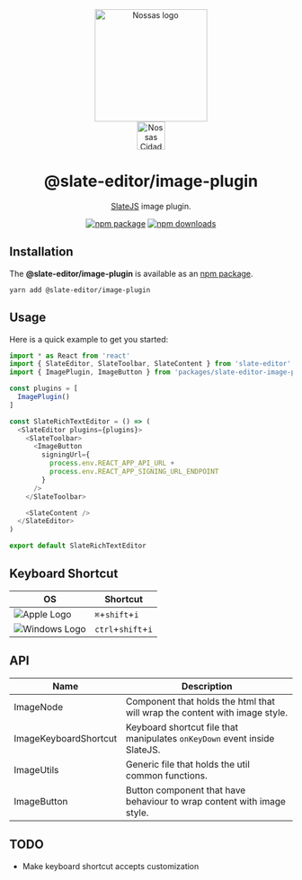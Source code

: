 <div align="center">
  <a href="https://www.en.nossas.org" rel="noopener" target="_blank">
    <img
      width="200"
      src="https://s3.amazonaws.com/hub-central/uploads/logo-nossas-20170517185909.svg"
      alt="Nossas logo"
      title="Nossas"
    />
  </a>
</div>
<div align="center">
  <img
    src="https://www.psdmockups.com/wp-content/uploads/2016/07/slatejs-520x292.jpg"
    alt="Nossas Cidades logo"
    title="Nossas Cidades"
    height="50"
  />
</div>

<h1 align="center">@slate-editor/image-plugin</h1>

<div align="center">

[SlateJS](https://github.com/ianstormtaylor/slate) image plugin.

[![npm package](https://img.shields.io/npm/v/@slate-editor/image-plugin.svg?maxAge=60)](https://www.npmjs.com/package/@slate-editor/image-plugin)
[![npm downloads](https://img.shields.io/npm/dt/@slate-editor/image-plugin.svg?maxAge=60)](https://www.npmjs.com/package/@slate-editor/image-plugin)

</div>

## Installation
The **@slate-editor/image-plugin** is available as an [npm package](https://www.npmjs.com/package/@slate-editor/image-plugin).

```
yarn add @slate-editor/image-plugin
```

## Usage
Here is a quick example to get you started:

```js
import * as React from 'react'
import { SlateEditor, SlateToolbar, SlateContent } from 'slate-editor'
import { ImagePlugin, ImageButton } from 'packages/slate-editor-image-plugin'

const plugins = [
  ImagePlugin()
]

const SlateRichTextEditor = () => (
  <SlateEditor plugins={plugins}>
    <SlateToolbar>
      <ImageButton
        signingUrl={
          process.env.REACT_APP_API_URL +
          process.env.REACT_APP_SIGNING_URL_ENDPOINT
        }
      />
    </SlateToolbar>

    <SlateContent />
  </SlateEditor>
)

export default SlateRichTextEditor
```

## Keyboard Shortcut

| OS                       | Shortcut            |
|--------------------------|---------------------|
| ![Apple Logo][apple]     | `⌘`+`shift`+`i`     |
| ![Windows Logo][windows] | `ctrl`+`shift`+`i`  |

## API

| Name                  | Description                                                                |
|-----------------------|----------------------------------------------------------------------------|
| ImageNode             | Component that holds the html that will wrap the content with image style. |
| ImageKeyboardShortcut | Keyboard shortcut file that manipulates `onKeyDown` event inside SlateJS.  |
| ImageUtils            | Generic file that holds the util common functions.                         |
| ImageButton           | Button component that have behaviour to wrap content with image style.     |

## TODO

- Make keyboard shortcut accepts customization

[apple]: https://cdn2.iconfinder.com/data/icons/designer-skills/128/apple-ios-system-platform-os-mac-linux-48.png
[windows]: https://cdn2.iconfinder.com/data/icons/designer-skills/128/windows-48.png
